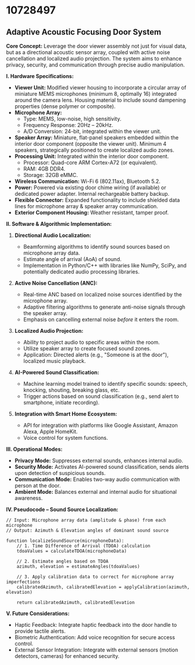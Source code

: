 # 10728497

## Adaptive Acoustic Focusing Door System

**Core Concept:** Leverage the door viewer assembly not just for visual data, but as a directional acoustic sensor array, coupled with active noise cancellation and localized audio projection. The system aims to enhance privacy, security, and communication through precise audio manipulation.

**I. Hardware Specifications:**

*   **Viewer Unit:** Modified viewer housing to incorporate a circular array of miniature MEMS microphones (minimum 8, optimally 16) integrated around the camera lens. Housing material to include sound dampening properties (dense polymer or composite).
*   **Microphone Array:**
    *   Type: MEMS, low-noise, high sensitivity.
    *   Frequency Response: 20Hz – 20kHz.
    *   A/D Conversion: 24-bit, integrated within the viewer unit.
*   **Speaker Array:** Miniature, flat-panel speakers embedded within the interior door component (opposite the viewer unit). Minimum 4 speakers, strategically positioned to create localized audio zones.
*   **Processing Unit:** Integrated within the interior door component.
    *   Processor: Quad-core ARM Cortex-A72 (or equivalent).
    *   RAM: 4GB DDR4.
    *   Storage: 32GB eMMC.
*   **Wireless Communication:** Wi-Fi 6 (802.11ax), Bluetooth 5.2.
*   **Power:** Powered via existing door chime wiring (if available) or dedicated power adapter. Internal rechargeable battery backup.
*   **Flexible Connector:** Expanded functionality to include shielded data lines for microphone array & speaker array communication.
*   **Exterior Component Housing:** Weather resistant, tamper proof.

**II. Software & Algorithmic Implementation:**

1.  **Directional Audio Localization:** 
    *   Beamforming algorithms to identify sound sources based on microphone array data. 
    *   Estimate angle of arrival (AoA) of sound. 
    *   Implementation in Python/C++ with libraries like NumPy, SciPy, and potentially dedicated audio processing libraries.

2.  **Active Noise Cancellation (ANC):**
    *   Real-time ANC based on localized noise sources identified by the microphone array.
    *   Adaptive filtering algorithms to generate anti-noise signals through the speaker array.
    *   Emphasis on cancelling external noise *before* it enters the room.

3.  **Localized Audio Projection:**
    *   Ability to project audio to specific areas within the room.
    *   Utilize speaker array to create focused sound zones.
    *   Application: Directed alerts (e.g., "Someone is at the door"), localized music playback.

4.  **AI-Powered Sound Classification:**
    *   Machine learning model trained to identify specific sounds: speech, knocking, shouting, breaking glass, etc.
    *   Trigger actions based on sound classification (e.g., send alert to smartphone, initiate recording).

5.  **Integration with Smart Home Ecosystem:**
    *   API for integration with platforms like Google Assistant, Amazon Alexa, Apple HomeKit.
    *   Voice control for system functions.

**III. Operational Modes:**

*   **Privacy Mode:** Suppresses external sounds, enhances internal audio.
*   **Security Mode:** Activates AI-powered sound classification, sends alerts upon detection of suspicious sounds.
*   **Communication Mode:** Enables two-way audio communication with person at the door. 
*   **Ambient Mode:**  Balances external and internal audio for situational awareness.

**IV. Pseudocode – Sound Source Localization:**

```pseudocode
// Input: Microphone array data (amplitude & phase) from each microphone
// Output: Azimuth & Elevation angles of dominant sound source

function localizeSoundSource(microphoneData):
    // 1. Time Difference of Arrival (TDOA) calculation
    tdoaValues = calculateTDOA(microphoneData)

    // 2. Estimate angles based on TDOA
    azimuth, elevation = estimateAngles(tdoaValues)

    // 3. Apply calibration data to correct for microphone array imperfections
    calibratedAzimuth, calibratedElevation = applyCalibration(azimuth, elevation)

    return calibratedAzimuth, calibratedElevation
```

**V. Future Considerations:**

*   Haptic Feedback: Integrate haptic feedback into the door handle to provide tactile alerts.
*   Biometric Authentication: Add voice recognition for secure access control.
*   External Sensor Integration: Integrate with external sensors (motion detectors, cameras) for enhanced security.